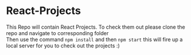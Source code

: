 # React-Projects
This Repo will contain React Projects.
To check them out please clone the repo and navigate to corresponding folder <br/>
Then use the command `npm install` and then `npm start` this will fire up a local server for you to check out the projects :)
